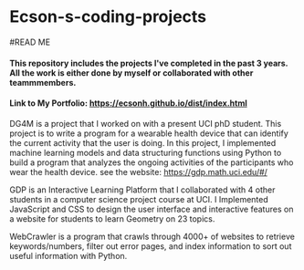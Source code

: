 # Ecson-s-coding-projects
#READ ME
#### This repository includes the projects I've completed in the past 3 years. All the work is either done by myself or collaborated with other teammmembers.
#### Link to My Portfolio: https://ecsonh.github.io/dist/index.html

DG4M is a project that I worked on with a present UCI phD student. This project is to write a program for a wearable health device that can identify the current activity that the user is doing. In this project, I implemented machine learning models and data structuring functions using Python to build a program that analyzes the ongoing activities of the participants who wear the health device. see the website: https://gdp.math.uci.edu/#/

GDP is an Interactive Learning Platform that I collaborated with 4 other students in a computer science project course at UCI. I Implemented JavaScript and CSS to design the user interface and interactive features on a website for students to learn Geometry on 23 topics.

WebCrawler is a program that crawls through 4000+ of websites to retrieve keywords/numbers, filter out error pages, and index information to sort out useful information with Python.
